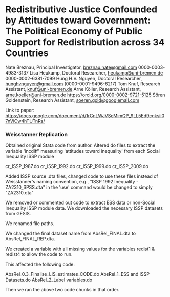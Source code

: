 # Redistributive Justice Confounded by Attitudes toward Government: The Political Economy of Public Support for Redistribution across 34 Countries

Nate Breznau, Principal Investigator, breznau.nate@gmail.com 0000-0003-4983-3137 
Lisa Heukamp, Doctoral Researcher, heukamp@uni-bremen.de 0000-0002-6381-7099
Hung H.V. Nguyen, Doctoral Researcher, hunghvnguyen@gmail.com (0000-0001-9496-6217)
Tom Knuf, Research Assistant, knuf@uni-bremen.de 
Arne Köller, Research Assistant, arne.koeller@uni-bremen.de https://orcid.org/0000-0002-9721-5125
Sören Goldenstein, Research Assistant, soeren.gold@googlemail.com 


Link to paper: https://docs.google.com/document/d/1rCnLWJVScMimQP_9LL5Ed9cqksii07nVlCw4hTUTnRs/



### Weisstanner Replication

Obtained original Stata code from author.
Altered do files to extract the variable 'incdiff' measuring 'attitudes toward inequality' from each Social Inequality ISSP module

cr_ISSP_1987.do
cr_ISSP_1992.do
cr_ISSP_1999.do
cr_ISSP_2009.do

Added ISSP source .dta files, changed code to use these files instead of Weisstanner's naming convention, e.g., "ISSP 1992 Inequality - ZA2310_SPSS.dta" in the 'use' command would be changed to simply "ZA2310.dta"

We removed or commented out code to extract ESS data or non-Social Inequality ISSP module data. We downloaded the necessary ISSP datasets from GESIS.

We renamed file paths.

We changed the final dataset name from AbsRel_FINAL.dta to AbsRel_FINAL_REP.dta.

We created a variable with all missing values for the variables redist1 & redist4 to allow the code to run.

This affected the following code:

AbsRel_0.3_Finalise_LIS_estimates_CODE.do
AbsRel_1_ESS and ISSP Datasets.do
AbsRel_2_Label variables.do

Then we ran the above two code chunks in that order.